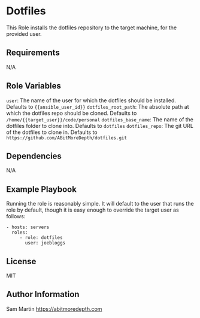 Dotfiles
=========

This Role installs the dotfiles repository to the target machine, for the provided user.

Requirements
------------

N/A

Role Variables
--------------

`user`: The name of the user for which the dotfiles should be installed. Defaults to `{{ansible_user_id}}`
`dotfiles_root_path`: The absolute path at which the dotfiles repo should be cloned.  Defaults to `/home/{{target_user}}/code/personal`
`dotfiles_base_name`: The name of the dotfiles folder to clone into. Defaults to `dotfiles`
`dotfiles_repo`:  The git URL of the dotfiles to clone in. Defaults to `https://github.com/ABitMoreDepth/dotfiles.git`

Dependencies
------------

N/A

Example Playbook
----------------

Running the role is reasonably simple.  It will default to the user that runs the role by default, though it is easy enough to override the target user as follows:

    - hosts: servers
      roles:
         - role: dotfiles
           user: joebloggs

License
-------

MIT

Author Information
------------------

Sam Martin
https://abitmoredepth.com
